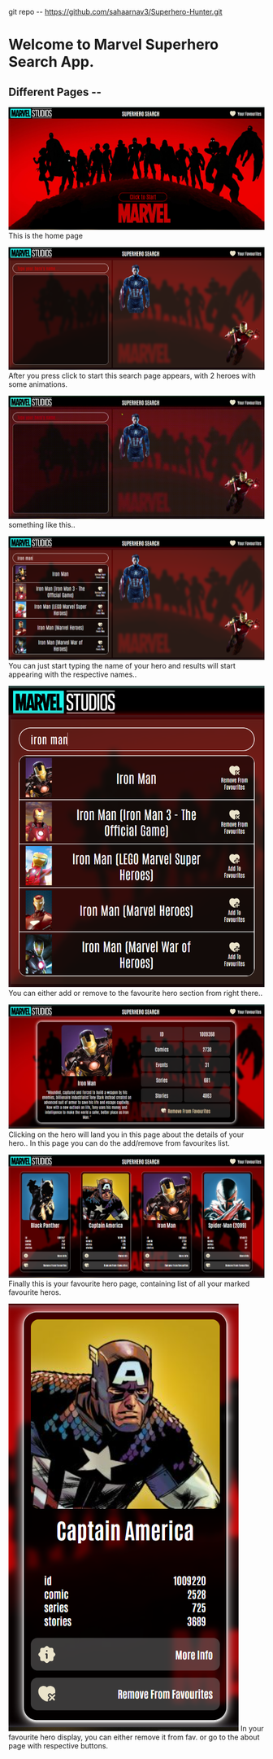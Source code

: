 git repo --  https://github.com/sahaarnav3/Superhero-Hunter.git

# Welcome to Marvel Superhero Search App.

## Different Pages -- 

![Home Page](image.png)
This is the home page



![start](image-1.png)
After you press click to start this search page appears, with 2 heroes with some animations.



![hero-animation](20240520-1126-34.7660116.gif)
something like this..



![search](image-2.png)
You can just start typing the name of your hero and results will start appearing with the respective names..



![search](image-3.png)
You can either add or remove to the favourite hero section from right there..



![hero-details](image-4.png)
Clicking on the hero will land you in this page about the details of your hero..
In this page you can do the add/remove from favourites list.



![favourites](image-5.png)
Finally this is your favourite hero page, containing list of all your marked favourite heros. 



![fav-hero](image-6.png)
In your favourite hero display, you can either remove it from fav. or go to the about page with respective buttons.
